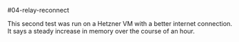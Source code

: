 #04-relay-reconnect

This second test was run on a Hetzner VM with a better internet connection. It says a steady increase in memory
over the course of an hour.
